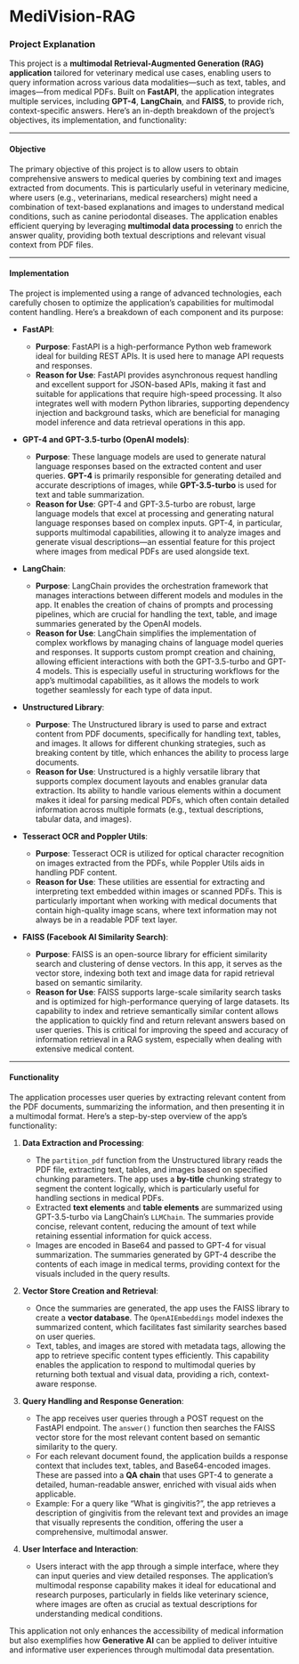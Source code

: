 # MediVision-RAG

### Project Explanation

This project is a **multimodal Retrieval-Augmented Generation (RAG) application** tailored for veterinary medical use cases, enabling users to query information across various data modalities—such as text, tables, and images—from medical PDFs. Built on **FastAPI**, the application integrates multiple services, including **GPT-4**, **LangChain**, and **FAISS**, to provide rich, context-specific answers. Here’s an in-depth breakdown of the project’s objectives, its implementation, and functionality:

---

#### **Objective**
The primary objective of this project is to allow users to obtain comprehensive answers to medical queries by combining text and images extracted from documents. This is particularly useful in veterinary medicine, where users (e.g., veterinarians, medical researchers) might need a combination of text-based explanations and images to understand medical conditions, such as canine periodontal diseases. The application enables efficient querying by leveraging **multimodal data processing** to enrich the answer quality, providing both textual descriptions and relevant visual context from PDF files.

---

#### **Implementation**
The project is implemented using a range of advanced technologies, each carefully chosen to optimize the application’s capabilities for multimodal content handling. Here’s a breakdown of each component and its purpose:

- **FastAPI**:
  - **Purpose**: FastAPI is a high-performance Python web framework ideal for building REST APIs. It is used here to manage API requests and responses.
  - **Reason for Use**: FastAPI provides asynchronous request handling and excellent support for JSON-based APIs, making it fast and suitable for applications that require high-speed processing. It also integrates well with modern Python libraries, supporting dependency injection and background tasks, which are beneficial for managing model inference and data retrieval operations in this app.

- **GPT-4 and GPT-3.5-turbo (OpenAI models)**:
  - **Purpose**: These language models are used to generate natural language responses based on the extracted content and user queries. **GPT-4** is primarily responsible for generating detailed and accurate descriptions of images, while **GPT-3.5-turbo** is used for text and table summarization.
  - **Reason for Use**: GPT-4 and GPT-3.5-turbo are robust, large language models that excel at processing and generating natural language responses based on complex inputs. GPT-4, in particular, supports multimodal capabilities, allowing it to analyze images and generate visual descriptions—an essential feature for this project where images from medical PDFs are used alongside text.

- **LangChain**:
  - **Purpose**: LangChain provides the orchestration framework that manages interactions between different models and modules in the app. It enables the creation of chains of prompts and processing pipelines, which are crucial for handling the text, table, and image summaries generated by the OpenAI models.
  - **Reason for Use**: LangChain simplifies the implementation of complex workflows by managing chains of language model queries and responses. It supports custom prompt creation and chaining, allowing efficient interactions with both the GPT-3.5-turbo and GPT-4 models. This is especially useful in structuring workflows for the app’s multimodal capabilities, as it allows the models to work together seamlessly for each type of data input.

- **Unstructured Library**:
  - **Purpose**: The Unstructured library is used to parse and extract content from PDF documents, specifically for handling text, tables, and images. It allows for different chunking strategies, such as breaking content by title, which enhances the ability to process large documents.
  - **Reason for Use**: Unstructured is a highly versatile library that supports complex document layouts and enables granular data extraction. Its ability to handle various elements within a document makes it ideal for parsing medical PDFs, which often contain detailed information across multiple formats (e.g., textual descriptions, tabular data, and images).

- **Tesseract OCR and Poppler Utils**:
  - **Purpose**: Tesseract OCR is utilized for optical character recognition on images extracted from the PDFs, while Poppler Utils aids in handling PDF content.
  - **Reason for Use**: These utilities are essential for extracting and interpreting text embedded within images or scanned PDFs. This is particularly important when working with medical documents that contain high-quality image scans, where text information may not always be in a readable PDF text layer.

- **FAISS (Facebook AI Similarity Search)**:
  - **Purpose**: FAISS is an open-source library for efficient similarity search and clustering of dense vectors. In this app, it serves as the vector store, indexing both text and image data for rapid retrieval based on semantic similarity.
  - **Reason for Use**: FAISS supports large-scale similarity search tasks and is optimized for high-performance querying of large datasets. Its capability to index and retrieve semantically similar content allows the application to quickly find and return relevant answers based on user queries. This is critical for improving the speed and accuracy of information retrieval in a RAG system, especially when dealing with extensive medical content.

---

#### **Functionality**
The application processes user queries by extracting relevant content from the PDF documents, summarizing the information, and then presenting it in a multimodal format. Here’s a step-by-step overview of the app’s functionality:

1. **Data Extraction and Processing**:
   - The `partition_pdf` function from the Unstructured library reads the PDF file, extracting text, tables, and images based on specified chunking parameters. The app uses a **by-title** chunking strategy to segment the content logically, which is particularly useful for handling sections in medical PDFs.
   - Extracted **text elements** and **table elements** are summarized using GPT-3.5-turbo via LangChain’s `LLMChain`. The summaries provide concise, relevant content, reducing the amount of text while retaining essential information for quick access.
   - Images are encoded in Base64 and passed to GPT-4 for visual summarization. The summaries generated by GPT-4 describe the contents of each image in medical terms, providing context for the visuals included in the query results.

2. **Vector Store Creation and Retrieval**:
   - Once the summaries are generated, the app uses the FAISS library to create a **vector database**. The `OpenAIEmbeddings` model indexes the summarized content, which facilitates fast similarity searches based on user queries.
   - Text, tables, and images are stored with metadata tags, allowing the app to retrieve specific content types efficiently. This capability enables the application to respond to multimodal queries by returning both textual and visual data, providing a rich, context-aware response.

3. **Query Handling and Response Generation**:
   - The app receives user queries through a POST request on the FastAPI endpoint. The `answer()` function then searches the FAISS vector store for the most relevant content based on semantic similarity to the query.
   - For each relevant document found, the application builds a response context that includes text, tables, and Base64-encoded images. These are passed into a **QA chain** that uses GPT-4 to generate a detailed, human-readable answer, enriched with visual aids when applicable.
   - Example: For a query like “What is gingivitis?”, the app retrieves a description of gingivitis from the relevant text and provides an image that visually represents the condition, offering the user a comprehensive, multimodal answer.

4. **User Interface and Interaction**:
   - Users interact with the app through a simple interface, where they can input queries and view detailed responses. The application’s multimodal response capability makes it ideal for educational and research purposes, particularly in fields like veterinary science, where images are often as crucial as textual descriptions for understanding medical conditions.

This application not only enhances the accessibility of medical information but also exemplifies how **Generative AI** can be applied to deliver intuitive and informative user experiences through multimodal data presentation.